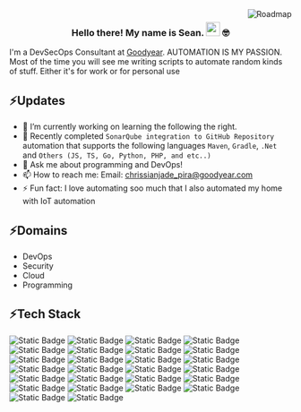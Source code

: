 <img align="right" src="https://api.roadmap.sh/v1-badge/tall/64c7ca428bda28d9914b5f6f?variant=dark" alt="Roadmap"/>

### <p align="center">  Hello there! My name is Sean. <img height="25px" src="https://github.com/chrissianpira/chrissianpira/assets/108297669/25761dc5-6662-449b-a3a2-ffb8ee5a84e4" /> 🤓</p>

I'm a DevSecOps Consultant at [Goodyear](https://www.goodyear.com.ph/). AUTOMATION IS MY PASSION. Most of the time you will see me writing scripts to automate random kinds of stuff. Either it's for work or for personal use

## ⚡Updates
- 🔭 I’m currently working on learning the following the right.
- 🌱 Recently completed `SonarQube integration to GitHub Repository` automation that supports the following languages `Maven`, `Gradle`, `.Net` and `Others (JS, TS, Go, Python, PHP, and etc..)`
- 💬 Ask me about programming and DevOps!
- 📫 How to reach me: Email: chrissianjade_pira@goodyear.com
- ⚡ Fun fact: I love automating soo much that I also automated my home with IoT automation 

## ⚡Domains
- DevOps
- Security
- Cloud
- Programming
  
## ⚡Tech Stack
![Static Badge](https://img.shields.io/badge/git-red?style=for-the-badge&logo=git&logoColor=white)
![Static Badge](https://img.shields.io/badge/github-black?style=for-the-badge&logo=gitHUB&logoColor=white)
![Static Badge](https://img.shields.io/badge/linux-yellow?style=for-the-badge&logo=linux&logoColor=black)
![Static Badge](https://img.shields.io/badge/Microsoft%20Azure-%230078D4?style=for-the-badge&logo=microsoft%20azure&logoColor=white)
![Static Badge](https://img.shields.io/badge/Amazon%20AWS-orange?style=for-the-badge&logo=amazon%20aws&logoColor=white)
![Static Badge](https://img.shields.io/badge/github%20actions-white?style=for-the-badge&logo=github%20actions&logoColor=2088FF)
![Static Badge](https://img.shields.io/badge/Azure%20devops-%230078D7?style=for-the-badge&logo=Azure%20devops&logoColor=white)
![Static Badge](https://img.shields.io/badge/sonarqube-white?style=for-the-badge&logo=sonarqube&logoColor=4C9BD6)
![Static Badge](https://img.shields.io/badge/github%20advance%20security-black?style=for-the-badge&logo=github&logoColor=white)
![Static Badge](https://img.shields.io/badge/docker-0DB7ED?style=for-the-badge&logo=docker&logoColor=white)
![Static Badge](https://img.shields.io/badge/kubernetes-326CE5?style=for-the-badge&logo=kubernetes&logoColor=white)
![Static Badge](https://img.shields.io/badge/rancher-0075A8?style=for-the-badge&logo=rancher&logoColor=white)
![Static Badge](https://img.shields.io/badge/ansible-black?style=for-the-badge&logo=ansible&logoColor=white)
![Static Badge](https://img.shields.io/badge/terraform-5835CC?style=for-the-badge&logo=terraform&logoColor=white)
![Static Badge](https://img.shields.io/badge/prometheus-E6522C?style=for-the-badge&logo=prometheus&logoColor=white)
![Static Badge](https://img.shields.io/badge/grafana-F46800?style=for-the-badge&logo=grafana&logoColor=white)
![Static Badge](https://img.shields.io/badge/python-black?style=for-the-badge&logo=python&logoColor=3776AB)
![Static Badge](https://img.shields.io/badge/powershell-%235391FE?style=for-the-badge&logo=powershell&logoColor=white)
![Static Badge](https://img.shields.io/badge/selenium-%2343B02A?style=for-the-badge&logo=Selenium&logoColor=white)
![Static Badge](https://img.shields.io/badge/visual%20studio%20code-0078D4?style=for-the-badge&logo=visual%20studio%20code&logoColor=white)
![Static Badge](https://img.shields.io/badge/markdown-black?style=for-the-badge&logo=markdown&logoColor=white)
![Static Badge](https://img.shields.io/badge/postman-white?style=for-the-badge&logo=postman&logoColor=FF6C37)
![Static Badge](https://img.shields.io/badge/jira-0052CC?style=for-the-badge&logo=jira&logoColor=white)
![Static Badge](https://img.shields.io/badge/confluence-0052CC?style=for-the-badge&logo=confluence&logoColor=white)
![Static Badge](https://img.shields.io/badge/Servicenow-%23001211?style=for-the-badge&logo=Now&logoColor=63B6A2)
![Static Badge](https://img.shields.io/badge/yaml-%23CB171E?style=for-the-badge&logo=yaml&logoColor=white)

